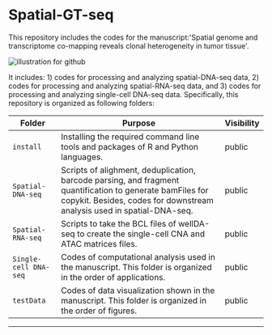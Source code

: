 # Spatial-GT-seq

This repository includes the codes for the manuscript:'Spatial genome and transcriptome co-mapping reveals clonal heterogeneity in tumor tissue'.


![illustration for github](https://github.com/user-attachments/assets/0b5e3163-86e3-4958-bbe9-35fbfc6ed779)



It includes: 1) codes for processing and analyzing spatial-DNA-seq data, 2) codes for processing and analyzing spatial-RNA-seq data, and 3) codes for processing and analyzing single-cell DNA-seq data. Specifically, this repository is organized as following folders:


| Folder                | Purpose                                                                                                                                             | Visibility |
|-----------------------|-----------------------------------------------------------------------------------------------------------------------------------------------------|------------|
| `install`             | Installing the required command line tools and packages of R and Python languages.                                                          | public     |
| `Spatial-DNA-seq`     | Scripts of alighment, deduplication, barcode parsing, and fragment quantification to generate bamFiles for copykit. Besides, codes for downstream analysis used in spatial-DNA-seq.        | public     |
| `Spatial-RNA-seq`     | Scripts to take the BCL files of wellDA-seq to create the single-cell CNA and ATAC matrices files.                                          | public     |
| `Single-cell DNA-seq` | Codes of computational analysis used in the manuscript. This folder is organized in the order of applications.                              | public   |
| `testData`            | Codes of data visualization shown in the manuscript. This folder is organized in the order of figures.                                      | public    |


---

